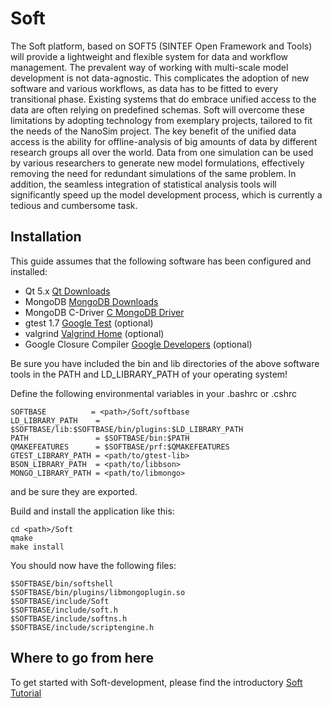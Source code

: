# Soft

The Soft platform, based on SOFT5 (SINTEF Open Framework and Tools)
will provide a lightweight and flexible system for data and workflow
management. The prevalent way of working with multi-scale model
development is not data-agnostic. This complicates the adoption of new
software and various workflows, as data has to be fitted to every
transitional phase. Existing systems that do embrace unified access to
the data are often relying on predefined schemas. Soft will overcome
these limitations by adopting technology from exemplary projects,
tailored to fit the needs of the NanoSim project. The key benefit of
the unified data access is the ability for offline-analysis of big
amounts of data by different research groups all over the world. Data
from one simulation can be used by various researchers to generate new
model formulations, effectively removing the need for redundant
simulations of the same problem. In addition, the seamless integration
of statistical analysis tools will significantly speed up the model
development process, which is currently a tedious and cumbersome task.

## Installation

This guide assumes that the following software has been configured and
installed:

* Qt 5.x  [Qt Downloads](http://qt-project.org/downloads)
* MongoDB [MongoDB Downloads](http://www.mongodb.org/downloads)
* MongoDB C-Driver [C MongoDB Driver](http://docs.mongodb.org/ecosystem/drivers/c/)
* gtest 1.7 [Google Test](https://code.google.com/p/googletest/) (optional)
* valgrind [Valgrind Home](http://valgrind.org/) (optional)
* Google Closure Compiler [Google Developers](https://developers.google.com/closure/compiler/) (optional)

Be sure you have included the bin and lib directories of the above software tools in the PATH and LD_LIBRARY_PATH of your operating system!

Define the following environmental variables in your .bashrc or .cshrc

	SOFTBASE          = <path>/Soft/softbase
	LD_LIBRARY_PATH    = $SOFTBASE/lib:$SOFTBASE/bin/plugins:$LD_LIBRARY_PATH
	PATH               = $SOFTBASE/bin:$PATH
	QMAKEFEATURES      = $SOFTBASE/prf:$QMAKEFEATURES
    GTEST_LIBRARY_PATH = <path/to/gtest-lib>
    BSON_LIBRARY_PATH  = <path/to/libbson>
    MONGO_LIBRARY_PATH = <path/to/libmongo>

and be sure they are exported.

Build and install the application like this:

    cd <path>/Soft
	qmake
	make install
	
You should now have the following files:

    $SOFTBASE/bin/softshell
    $SOFTBASE/bin/plugins/libmongoplugin.so
    $SOFTBASE/include/Soft
    $SOFTBASE/include/soft.h
    $SOFTBASE/include/softns.h
    $SOFTBASE/include/scriptengine.h

## Where to go from here

To get started with Soft-development, please find the introductory [Soft Tutorial](doc/tutorial.org)
